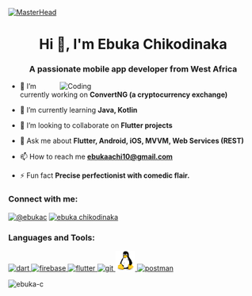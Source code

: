 [![MasterHead](https://media.licdn.com/dms/image/D4E16AQFjeEctU1O0tQ/profile-displaybackgroundimage-shrink_350_1400/0/1717524793193?e=1723680000&v=beta&t=njJzP2LviZmWE9TZFfyhr4sRSzLhAQyx64vBIGu5p1I)](https://rishavchanda.io)
<h1 align="center">Hi 👋, I'm Ebuka Chikodinaka</h1>
<h3 align="center">A passionate mobile app developer from West Africa</h3>
<img align="right" alt="Coding" width="400" src="https://cdn.dribbble.com/users/1162077/screenshots/3848914/programmer.gif">

- 🔭 I’m currently working on **ConvertNG (a cryptocurrency exchange)**

- 🌱 I’m currently learning **Java, Kotlin**

- 👯 I’m looking to collaborate on **Flutter projects**

- 💬 Ask me about **Flutter, Android, iOS, MVVM, Web Services (REST)**

- 📫 How to reach me **ebukaachi10@gmail.com**

- ⚡ Fun fact **Precise perfectionist with comedic flair.**

<h3 align="left">Connect with me:</h3>
<p align="left">
<a href="https://dev.to/@ebukac" target="blank"><img align="center" src="https://raw.githubusercontent.com/rahuldkjain/github-profile-readme-generator/master/src/images/icons/Social/devto.svg" alt="@ebukac" height="30" width="40" /></a>
<a href="https://linkedin.com/in/ebuka chikodinaka" target="blank"><img align="center" src="https://raw.githubusercontent.com/rahuldkjain/github-profile-readme-generator/master/src/images/icons/Social/linked-in-alt.svg" alt="ebuka chikodinaka" height="30" width="40" /></a>
</p>

<h3 align="left">Languages and Tools:</h3>
<p align="left"> <a href="https://dart.dev" target="_blank" rel="noreferrer"> <img src="https://www.vectorlogo.zone/logos/dartlang/dartlang-icon.svg" alt="dart" width="40" height="40"/> </a> <a href="https://firebase.google.com/" target="_blank" rel="noreferrer"> <img src="https://www.vectorlogo.zone/logos/firebase/firebase-icon.svg" alt="firebase" width="40" height="40"/> </a> <a href="https://flutter.dev" target="_blank" rel="noreferrer"> <img src="https://www.vectorlogo.zone/logos/flutterio/flutterio-icon.svg" alt="flutter" width="40" height="40"/> </a> <a href="https://git-scm.com/" target="_blank" rel="noreferrer"> <img src="https://www.vectorlogo.zone/logos/git-scm/git-scm-icon.svg" alt="git" width="40" height="40"/> </a> <a href="https://www.linux.org/" target="_blank" rel="noreferrer"> <img src="https://raw.githubusercontent.com/devicons/devicon/master/icons/linux/linux-original.svg" alt="linux" width="40" height="40"/> </a> <a href="https://postman.com" target="_blank" rel="noreferrer"> <img src="https://www.vectorlogo.zone/logos/getpostman/getpostman-icon.svg" alt="postman" width="40" height="40"/> </a> </p>

<p><img align="center" src="https://github-readme-stats.vercel.app/api/top-langs?username=ebuka-c&show_icons=true&locale=en&layout=compact" alt="ebuka-c" /></p>
